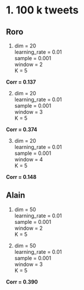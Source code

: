 # 1. 100 k tweets
## Roro
1. dim = 20  
learning_rate = 0.01  
sample = 0.001  
window = 2  
K = 5  

  **Corr = 0.137**

2. dim = 20  
learning_rate = 0.01  
sample = 0.001  
window = 3  
K = 5  

  **Corr = 0.374**
  
3. dim = 20  
learning_rate = 0.01  
sample = 0.001  
window = 4  
K = 5  

  **Corr = 0.148**  
  
  
 
## Alain
1. dim = 50  
learning_rate = 0.01  
sample = 0.001  
window = 2  
K = 5  

2. dim = 50  
learning_rate = 0.01  
sample = 0.001  
window = 3  
K = 5  

  **Corr = 0.390**

